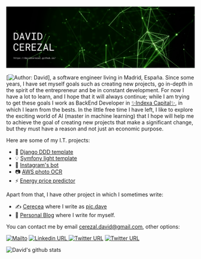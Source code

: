 <p align="center">
    <img src="https://raw.githubusercontent.com/davidcerezal/davidcerezal.github.io/master/assets/images/david-banner.png">
</p>


[![Author: David](https://img.shields.io/badge/👋-Kaixo!-gggddd.svg)], a software engineer living in Madrid, España. Since some years, I have set myself goals such as creating new projects, go in-depth in the spirit of the entrepreneur and be in constant development. For now I have a lot to learn, and I hope that it will always continue; while I am trying to get these goals I work as BackEnd Developer in [✨Indexa Capital✨](https://indexacapital.com/es/esp/), in which I learn from the bests. In the little free time I have left, I like to explore the exciting world of AI (master in machine learning) that I hope will help me to achieve the goal of creating new projects that make a significant change, but they must have a reason and not just an economic purpose.

Here are some of my I.T. projects:

- 🎯 [Django DDD template](https://github.com/davidcerezal/docker-django-ddd)
- 💡 [Symfony light template](https://github.com/davidcerezal/symfony_api_project)
- 🤖 [Instagram's bot](https://github.com/davidcerezal/instabot)
- 📷 [AWS photo OCR](https://github.com/davidcerezal/flask_aws_textextract)
- ⚡ [Energy price predictor](https://github.com/davidcerezal/energy-price-predictor)

Apart from that, I have other project in which I sometimes write:

- ✍️ [Cerecea](https://github.com/cerecea/cerecea.github.io) where I write as [pic.dave](https://www.instagram.com/pic.dave/)
- 📖  [Personal Blog](https://davidcerezal.github.io/) where I write for myself.


You can contact me by email cerezal.david@gmail.com, other options:
<p>
<a href="mailto:cerezal.david@gmail.com"><img alt="Mailto" src="https://img.shields.io/twitter/url?label=E-mail&logo=gmail&style=social&url=https%3A%2F%2Fram" height="25"></a>
<a href="https://www.linkedin.com/in/davidcerezal/"><img alt="Linkedin URL" src="https://img.shields.io/twitter/url?label=LinkedIn&logo=Linkedin&style=social&url=https%3A%2F%2Fwww.linkedin.com%2Fin%2Fdavidcerezal" height="25">
<a href="https://davidcerezal.github.io/"><img alt="Twitter URL" src="https://img.shields.io/twitter/url?label=Blog&logo=wordpress&style=social&url=https%3A%2F%2Ftwitter.com" height="25"></a>
<a href="https://davidcerezal.github.io/assets/archives/David_Cerezal_En.pdf"><img alt="Twitter URL" src="https://img.shields.io/twitter/url?label=CV&logo=r&style=social&url=https%3A%2F%2Ftwitter.com" height="25"></a></p>
  
  ![David's github stats](https://github-readme-stats.vercel.app/api?username=davidcerezal&count_private=true&show_icons=true&hide=contribs,prs&theme=merko)
